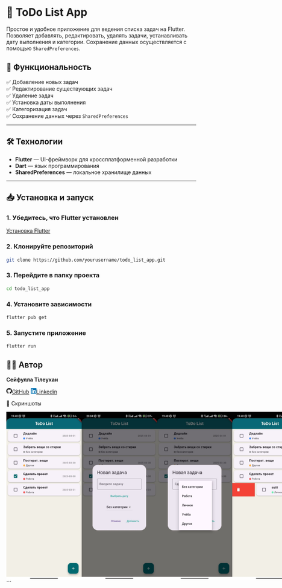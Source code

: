 # 📝 ToDo List App

Простое и удобное приложение для ведения списка задач на Flutter. Позволяет добавлять, редактировать, удалять задачи, устанавливать дату выполнения и категории. Сохранение данных осуществляется с помощью `SharedPreferences`.

## 🚀 Функциональность

✅ Добавление новых задач  
✅ Редактирование существующих задач  
✅ Удаление задач  
✅ Установка даты выполнения  
✅ Категоризация задач  
✅ Сохранение данных через `SharedPreferences`

---

## 🛠️ Технологии

- **Flutter** — UI-фреймворк для кроссплатформенной разработки
- **Dart** — язык программирования
- **SharedPreferences** — локальное хранилище данных

---

## 📥 Установка и запуск

### 1. Убедитесь, что Flutter установлен

[Установка Flutter](https://docs.flutter.dev/get-started/install)

### 2. Клонируйте репозиторий

```bash
git clone https://github.com/yourusername/todo_list_app.git
```

### 3. Перейдите в папку проекта

```bash
cd todo_list_app
```

### 4. Установите зависимости

```bash
flutter pub get
```

### 5. Запустите приложение

```bash
flutter run
```

## 👨‍💻 Автор

**Сейфулла Тілеухан**

<img src="image-4.png" alt="GitHub" width="15">[GitHub](https://github.com/Tileukhan)
<img src="image-5.png" alt="Linkedin" width="15">[Linkedin](https://www.linkedin.com/in/tileukhan-seifulla-7934572a3/)

📸 Скриншоты

<div style="display: flex; justify-content: space-around;"> <img src="image.png" alt="Скриншот 1" width="200"> <img src="image-1.png" alt="Скриншот 2" width="200"> <img src="image-2.png" alt="Скриншот 3" width="200"> <img src="image-3.png" alt="Скриншот 4" width="200"> </div> ```
